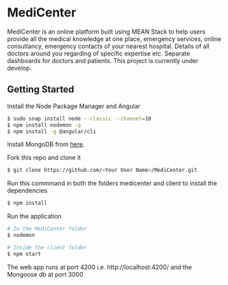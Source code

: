 # MediCenter

MediCenter is an online platform built using MEAN Stack to help users provide all the medical knowledge at one place, emergency services, online consultancy, emergency contacts of your nearest hospital. Details of all doctors around you regarding of specific expertise etc. Separate dashboards for doctors and patients. This project is currently under develop.

## Getting Started

Install the Node Package Manager and Angular
```bash
$ sudo snap install node --classic --channel=10
$ npm install nodemon -g
$ npm install -g @angular/cli
```
Install MongoDB from [here](https://www.digitalocean.com/community/tutorials/how-to-install-mongodb-on-ubuntu-16-04).

Fork this repo and clone it
```bash
$ git clone https://github.com/<Your User Name>/MediCenter.git
```

Run this commmand in both the folders medicenter and client to install the dependencies
```bash
$ npm install
```

Run the application
```bash
# In the MediCenter folder
$ nodemon

# Inside the client folder
$ npm start
```

The web app runs at port 4200 i.e. http://localhost:4200/ and the Mongoose db at port 3000